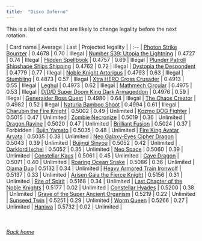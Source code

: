 ```yaml
---
title:  "Disco Inferno"
---
```


This is a list of cards that are likely to change legality before the next rotation.

| Card name | Average | Last | Projected legality |
| :-- |
[Photon Strike Bounzer](https://db.ygoprodeck.com/card/?search=Photon%20Strike%20Bounzer) | 0.4678 | 0.70 | Illegal |
[Number S39: Utopia the Lightning](https://db.ygoprodeck.com/card/?search=Number%20S39:%20Utopia%20the%20Lightning) | 0.4727 | 0.74 | Illegal |
[Hidden Spellbook](https://db.ygoprodeck.com/card/?search=Hidden%20Spellbook) | 0.4757 | 0.69 | Illegal |
[Plunder Patroll Shipshape Ships Shipping](https://db.ygoprodeck.com/card/?search=Plunder%20Patroll%20Shipshape%20Ships%20Shipping) | 0.4762 | 0.72 | Illegal |
[Dystopia the Despondent](https://db.ygoprodeck.com/card/?search=Dystopia%20the%20Despondent) | 0.4779 | 0.77 | Illegal |
[Noble Knight Artorigus](https://db.ygoprodeck.com/card/?search=Noble%20Knight%20Artorigus) | 0.4793 | 0.63 | Illegal |
[Stumbling](https://db.ygoprodeck.com/card/?search=Stumbling) | 0.4873 | 0.57 | Illegal |
[Xtra HERO Cross Crusader](https://db.ygoprodeck.com/card/?search=Xtra%20HERO%20Cross%20Crusader) | 0.4913 | 0.55 | Illegal |
[Leghul](https://db.ygoprodeck.com/card/?search=Leghul) | 0.4973 | 0.62 | Illegal |
[Mathmech Circular](https://db.ygoprodeck.com/card/?search=Mathmech%20Circular) | 0.4975 | 0.53 | Illegal |
[D/D/D Super Doom King Dark Armageddon](https://db.ygoprodeck.com/card/?search=D/D/D%20Super%20Doom%20King%20Dark%20Armageddon) | 0.4976 | 0.59 | Illegal |
[Generaider Boss Quest](https://db.ygoprodeck.com/card/?search=Generaider%20Boss%20Quest) | 0.4980 | 0.64 | Illegal |
[The Chaos Creator](https://db.ygoprodeck.com/card/?search=The%20Chaos%20Creator) | 0.4982 | 0.52 | Illegal |
[Naturia Bamboo Shoot](https://db.ygoprodeck.com/card/?search=Naturia%20Bamboo%20Shoot) | 0.4994 | 0.61 | Illegal |
[Charubin the Fire Knight](https://db.ygoprodeck.com/card/?search=Charubin%20the%20Fire%20Knight) | 0.5002 | 0.49 | Unlimited |
[Kozmo DOG Fighter](https://db.ygoprodeck.com/card/?search=Kozmo%20DOG%20Fighter) | 0.5015 | 0.47 | Unlimited |
[Zombie Necronize](https://db.ygoprodeck.com/card/?search=Zombie%20Necronize) | 0.5019 | 0.36 | Unlimited |
[Dragon Ravine](https://db.ygoprodeck.com/card/?search=Dragon%20Ravine) | 0.5020 | 0.47 | Unlimited |
[Brilliant Fusion](https://db.ygoprodeck.com/card/?search=Brilliant%20Fusion) | 0.5024 | 0.37 | Forbidden |
[Bujin Yamato](https://db.ygoprodeck.com/card/?search=Bujin%20Yamato) | 0.5035 | 0.48 | Unlimited |
[Fire King Avatar Arvata](https://db.ygoprodeck.com/card/?search=Fire%20King%20Avatar%20Arvata) | 0.5035 | 0.38 | Unlimited |
[Neo Galaxy-Eyes Cipher Dragon](https://db.ygoprodeck.com/card/?search=Neo%20Galaxy-Eyes%20Cipher%20Dragon) | 0.5043 | 0.39 | Unlimited |
[Bujingi Sinyou](https://db.ygoprodeck.com/card/?search=Bujingi%20Sinyou) | 0.5052 | 0.42 | Unlimited |
[Darklord Ixchel](https://db.ygoprodeck.com/card/?search=Darklord%20Ixchel) | 0.5052 | 0.35 | Unlimited |
[Neo Space](https://db.ygoprodeck.com/card/?search=Neo%20Space) | 0.5060 | 0.39 | Unlimited |
[Constellar Kaus](https://db.ygoprodeck.com/card/?search=Constellar%20Kaus) | 0.5061 | 0.45 | Unlimited |
[Cave Dragon](https://db.ygoprodeck.com/card/?search=Cave%20Dragon) | 0.5071 | 0.40 | Unlimited |
[Roaring Ocean Snake](https://db.ygoprodeck.com/card/?search=Roaring%20Ocean%20Snake) | 0.5086 | 0.36 | Unlimited |
[Ojama Duo](https://db.ygoprodeck.com/card/?search=Ojama%20Duo) | 0.5132 | 0.34 | Unlimited |
[Heavy Armored Train Ironwolf](https://db.ygoprodeck.com/card/?search=Heavy%20Armored%20Train%20Ironwolf) | 0.5137 | 0.33 | Unlimited |
[Arisen Gaia the Fierce Knight](https://db.ygoprodeck.com/card/?search=Arisen%20Gaia%20the%20Fierce%20Knight) | 0.5156 | 0.31 | Unlimited |
[Rite of Spirit](https://db.ygoprodeck.com/card/?search=Rite%20of%20Spirit) | 0.5168 | 0.34 | Unlimited |
[Last Chapter of the Noble Knights](https://db.ygoprodeck.com/card/?search=Last%20Chapter%20of%20the%20Noble%20Knights) | 0.5177 | 0.02 | Unlimited |
[Constellar Hyades](https://db.ygoprodeck.com/card/?search=Constellar%20Hyades) | 0.5200 | 0.38 | Unlimited |
[Grave of the Super Ancient Organism](https://db.ygoprodeck.com/card/?search=Grave%20of%20the%20Super%20Ancient%20Organism) | 0.5219 | 0.22 | Unlimited |
[Sunseed Twin](https://db.ygoprodeck.com/card/?search=Sunseed%20Twin) | 0.5251 | 0.29 | Unlimited |
[Worm Queen](https://db.ygoprodeck.com/card/?search=Worm%20Queen) | 0.5266 | 0.27 | Unlimited |
[Haniwa](https://db.ygoprodeck.com/card/?search=Haniwa) | 0.5732 | 0.02 | Unlimited |

<br>

###### [Back home](index)